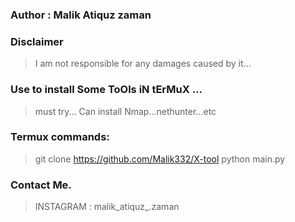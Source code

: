 
### Author : Malik Atiquz zaman
### Disclaimer
> I am not responsible for any damages caused by it...
### Use to install Some ToOls iN tErMuX ...
> must try...
> Can install Nmap...nethunter...etc
### Termux commands:
> git clone https://github.com/Malik332/X-tool
> python main.py
 
### Contact Me.
> INSTAGRAM : malik_atiquz_.zaman
